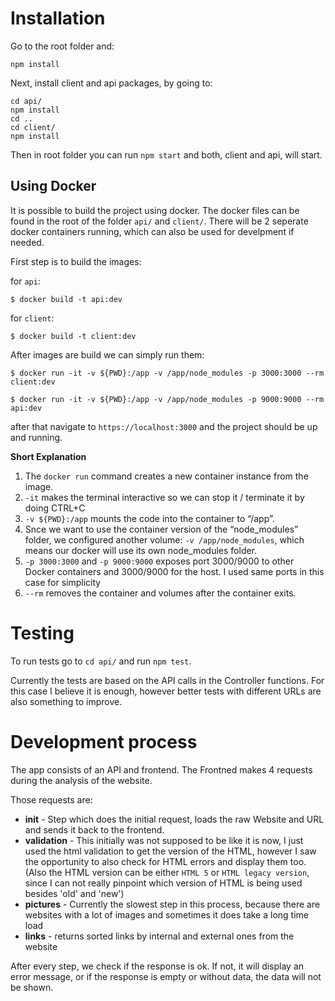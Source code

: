 # Installation

Go to the root folder and: 

```
npm install
```

Next, install client and api packages, by going to: 

```
cd api/
npm install 
cd ..
cd client/
npm install
```

Then in root folder you can run `npm start` and both, client and api, will start. 

## Using Docker

It is possible to build the project using docker. The docker files can be found in the root of the folder `api/` and `client/`. There will be 2 seperate docker containers running, which can also be used for develpment if needed.

First step is to build the images: 

for `api`:

`$ docker build -t api:dev`

for `client`:

```$ docker build -t client:dev```

After images are build we can simply run them: 

```$ docker run -it -v ${PWD}:/app -v /app/node_modules -p 3000:3000 --rm client:dev```

```$ docker run -it -v ${PWD}:/app -v /app/node_modules -p 9000:9000 --rm api:dev```

after that navigate to `https://localhost:3000` and the project should be up and running.

**Short Explanation** 

1. The `docker run` command creates a new container instance from the image.
2. `-it` makes the terminal interactive so we can stop it / terminate it by doing CTRL+C
3. `-v ${PWD}:/app` mounts the code into the container to “/app”.
4. Snce we want to use the container version of the “node_modules” folder, we configured another volume: `-v /app/node_modules`, which means our docker will use its own node_modules folder.
5. `-p 3000:3000` and `-p 9000:9000` exposes port 3000/9000 to other Docker containers and 3000/9000 for the host. I used same ports in this case for simplicity
6. `--rm` removes the container and volumes after the container exits.

# Testing

To run tests go to `cd api/` and run `npm test`.

Currently the tests are based on the API calls in the Controller functions. For this case I believe it is enough, however better tests with different URLs are also something to improve.


# Development process

The app consists of an API and frontend. The Frontned makes 4 requests during the analysis of the website.

Those requests are: 

- **init** - Step which does the initial request, loads the raw Website and URL and sends it back to the frontend.
- **validation** - This initially was not supposed to be like it is now, I just used the html validation to get the version of the HTML, however I saw the opportunity to also check for HTML errors and display them too.
(Also the HTML version can be either `HTML 5` or `HTML legacy version`, since I can not really pinpoint which version of HTML is being used besides 'old' and 'new')
- **pictures** - Currently the slowest step in this process, because there are websites with a lot of images and sometimes it does take a long time load
- **links** - returns sorted links by internal and external ones from the website

After every step, we check if the response is ok. If not, it will display an error message, or if the response is empty or without data, the data will not be shown.











